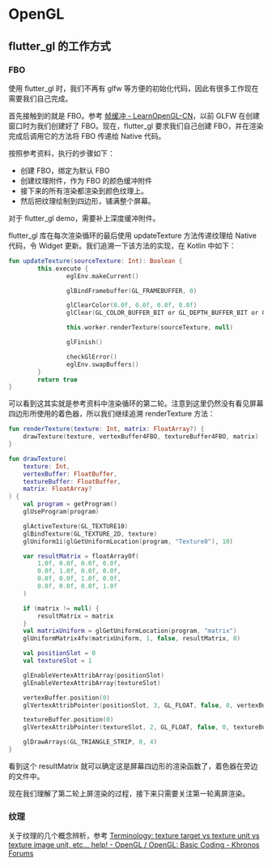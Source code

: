 # OpenGL

## flutter_gl 的工作方式

### FBO

使用 flutter_gl 时，我们不再有 glfw 等方便的初始化代码，因此有很多工作现在需要我们自己完成。

首先接触到的就是 FBO。参考 [帧缓冲 - LearnOpenGL-CN](https://learnopengl-cn.readthedocs.io/zh/latest/04%20Advanced%20OpenGL/05%20Framebuffers/)，以前 GLFW 在创建窗口时为我们创建好了 FBO。现在，flutter_gl 要求我们自己创建 FBO，并在渲染完成后调用它的方法将 FBO 传递给 Native 代码。

按照参考资料，执行的步骤如下：

- 创建 FBO，绑定为默认 FBO
- 创建纹理附件，作为 FBO 的颜色缓冲附件
- 接下来的所有渲染都渲染到颜色纹理上。
- 然后把纹理绘制到四边形，铺满整个屏幕。

对于 flutter_gl demo，需要补上深度缓冲附件。

flutter_gl 库在每次渲染循环的最后使用 updateTexture 方法传递纹理给 Native 代码，令 Widget 更新。我们追溯一下该方法的实现，在 Kotlin 中如下：

```kotlin
fun updateTexture(sourceTexture: Int): Boolean {
        this.execute {
                eglEnv.makeCurrent()

                glBindFramebuffer(GL_FRAMEBUFFER, 0)

                glClearColor(0.0f, 0.0f, 0.0f, 0.0f)
                glClear(GL_COLOR_BUFFER_BIT or GL_DEPTH_BUFFER_BIT or GL_STENCIL_BUFFER_BIT)

                this.worker.renderTexture(sourceTexture, null)

                glFinish()

                checkGlError()
                eglEnv.swapBuffers()
        }
        return true
}
```

可以看到这其实就是参考资料中渲染循环的第二轮。注意到这里仍然没有看见屏幕四边形所使用的着色器，所以我们继续追溯 renderTexture 方法：

```kotlin
fun renderTexture(texture: Int, matrix: FloatArray?) {
    drawTexture(texture, vertexBuffer4FBO, textureBuffer4FBO, matrix)
}

fun drawTexture(
    texture: Int,
    vertexBuffer: FloatBuffer,
    textureBuffer: FloatBuffer,
    matrix: FloatArray?
) {
    val program = getProgram()
    glUseProgram(program)

    glActiveTexture(GL_TEXTURE10)
    glBindTexture(GL_TEXTURE_2D, texture)
    glUniform1i(glGetUniformLocation(program, "Texture0"), 10)

    var resultMatrix = floatArrayOf(
        1.0f, 0.0f, 0.0f, 0.0f,
        0.0f, 1.0f, 0.0f, 0.0f,
        0.0f, 0.0f, 1.0f, 0.0f,
        0.0f, 0.0f, 0.0f, 1.0f
    )

    if (matrix != null) {
        resultMatrix = matrix
    }
    val matrixUniform = glGetUniformLocation(program, "matrix")
    glUniformMatrix4fv(matrixUniform, 1, false, resultMatrix, 0)

    val positionSlot = 0
    val textureSlot = 1

    glEnableVertexAttribArray(positionSlot)
    glEnableVertexAttribArray(textureSlot)

    vertexBuffer.position(0)
    glVertexAttribPointer(positionSlot, 3, GL_FLOAT, false, 0, vertexBuffer)

    textureBuffer.position(0)
    glVertexAttribPointer(textureSlot, 2, GL_FLOAT, false, 0, textureBuffer)

    glDrawArrays(GL_TRIANGLE_STRIP, 0, 4)
}
```

看到这个 resultMatrix 就可以确定这是屏幕四边形的渲染函数了，着色器在旁边的文件中。

现在我们理解了第二轮上屏渲染的过程，接下来只需要关注第一轮离屏渲染。

### 纹理

关于纹理的几个概念辨析，参考 [Terminology: texture target vs texture unit vs texture image unit, etc... help! - OpenGL / OpenGL: Basic Coding - Khronos Forums](https://community.khronos.org/t/terminology-texture-target-vs-texture-unit-vs-texture-image-unit-etc-help/105441)


